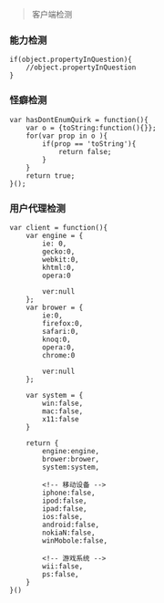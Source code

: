 >客户端检测

### 能力检测

    if(object.propertyInQuestion){
        //object.propertyInQuestion
    }
### 怪癖检测

    var hasDontEnumQuirk = function(){
        var o = {toString:function(){}};
        for(var prop in o ){
            if(prop == 'toString'){
                return false;
            }
        }
        return true;
    }();

### 用户代理检测

    var client = function(){
        var engine = {
            ie: 0,
            gecko:0,
            webkit:0,
            khtml:0,
            opera:0

            ver:null
        };
        var brower = {
            ie:0,
            firefox:0,
            safari:0,
            knoq:0,
            opera:0,
            chrome:0

            ver:null
        };

        var system = {
            win:false,
            mac:false,
            x11:false
        }

        return {
            engine:engine,
            brower:brower,
            system:system,

            <!-- 移动设备 -->
            iphone:false,
            ipod:false,
            ipad:false,
            ios:false,
            android:false,
            nokiaN:false,
            winMobole:false,

            <!-- 游戏系统 -->
            wii:false,
            ps:false,
        }
    }()

